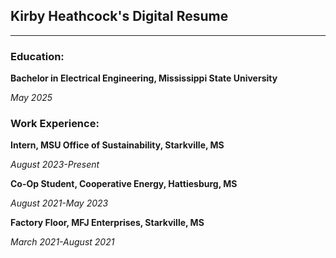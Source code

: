 ## Kirby Heathcock's Digital Resume

___

### Education:
**Bachelor in Electrical Engineering, Mississippi State University**

*May 2025*


### Work Experience:
**Intern, MSU Office of Sustainability, Starkville, MS**

*August 2023-Present*


__Co-Op Student, Cooperative Energy, Hattiesburg, MS__

_August 2021-May 2023_


__Factory Floor, MFJ Enterprises, Starkville, MS__

_March 2021-August 2021_

